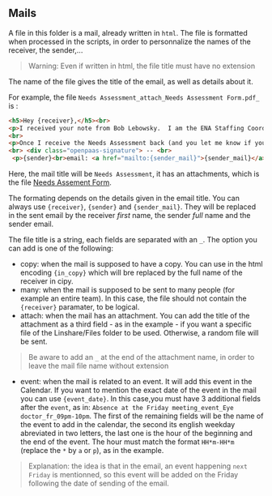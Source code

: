 ## Mails

A file in this folder is a mail, already written in `html`. The file is formatted when processed in the scripts, in order to personnalize the names of the receiver, the sender,...
> Warning: Even if written in html, the file title must have no extension

The name of the file gives the title of the email, as well as details about it.

For example, the file `Needs Assessment_attach_Needs Assessment Form.pdf_` is :
```html
<h5>Hey {receiver},</h5><br> 
<p>I received your note from Bob Lebowsky.  I am the ENA Staffing Coordinator and need for you to fill out the attached Needs Assessment form before I can send you any resumes.  Also, would you be interested in the new class?  Analysts start with the business units on Aug. 3rd and Assoc. start on Aug. 28th.  We are starting to place the Associates and would like to see if you are interested.  Please let me know.</p>
<br> 
<p>Once I receive the Needs Assessment back (and you let me know if you can wait a month,) I will be happy to pull a couple of resumes for your review.  If you have any questions, please let me know. Thanks.</p> 
<br> <div class="openpaas-signature"> -- <br> 
 <p>{sender}<br>email: <a href="mailto:{sender_mail}">{sender_mail}</a></p></div>
```

Here, the mail title will be `Needs Assessment`, it has an attachments, which is the file [Needs Assement Form](../Linshare/Files/English/Needs%20Assessment%20Form.pdf).

The formating depends on the details given in the email title. You can always use `{receiver}`, `{sender}` and `{sender_mail}`. They will be replaced in the sent email by the receiver *first* name, the sender *full* name and the sender email.

The file title is a string, each fields are separated with an `_`. The option you can add is one of the following:
* copy: when the mail is supposed to have a copy. You can use in the html encoding `{in_copy}` which will bre replaced by the full name of the receiver in cipy.
* many: when the mail is supposed to be sent to many people (for example an entire team). In this case, the file should not contain the `{receiver}` paramater, to be logical.
* attach: when the mail has an attachment. You can add the title of the attachment as a third field - as in the example - if you want a specific file of the Linshare/Files folder to be used.  Otherwise, a random file will be sent.
> Be aware to add an `_` at the end of the attachment name, in order to leave the mail file name without extension
* event: when the mail is related to an event. It will add this event in the Calendar. If you want to mention the exact date of the event in the mail you can use `{event_date}`. In this case,you must have 3 additional fields after the `event`, as in: `Absence at the Friday meeting_event_Eye doctor_fr_09pm-10pm`. The first of the remaining fields will be the name of the event to add in the calendar, the second its english weekday abreviated in two letters, the last one is the hour of the beginning and the end of the event. The hour must match the format `HH*m-HH*m` (replace the `*` by `a` or `p`), as in the example.

> Explanation: the idea is that in the email, an event happening `next Friday` is mentionned, so this event will be added on the Friday following the date of sending of the email.